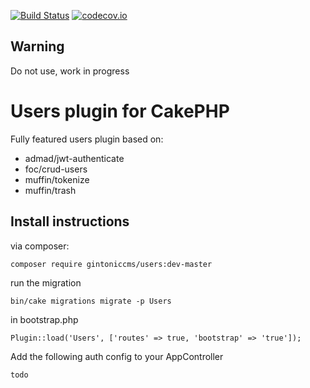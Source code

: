 [![Build Status](https://travis-ci.org/gintonicweb/users.svg)](https://travis-ci.org/gintonicweb/users)
[![codecov.io](https://codecov.io/github/gintonicweb/users/coverage.svg?branch=master)](https://codecov.io/github/gintonicweb/users?branch=master)

## Warning

Do not use, work in progress

# Users plugin for CakePHP

Fully featured users plugin based on:  
- admad/jwt-authenticate
- foc/crud-users
- muffin/tokenize
- muffin/trash

## Install instructions

via composer:
```
composer require gintoniccms/users:dev-master
```

run the migration
```
bin/cake migrations migrate -p Users
```

in bootstrap.php
```
Plugin::load('Users', ['routes' => true, 'bootstrap' => 'true']);
```

Add the following auth config to your AppController
```
todo
```
